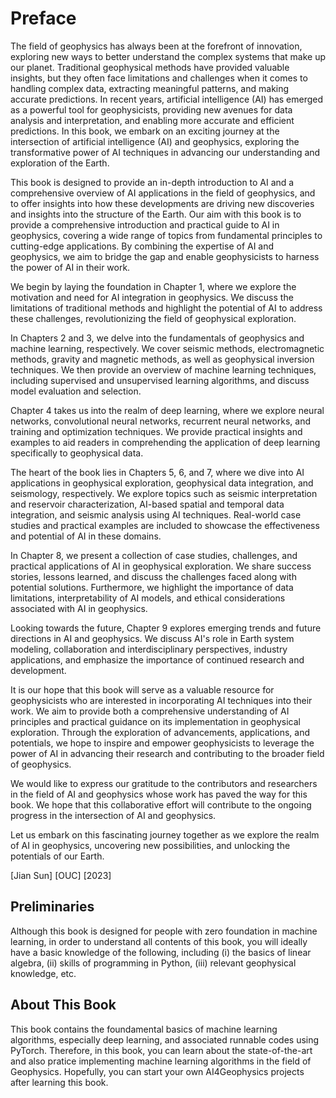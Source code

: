 # Preface

The field of geophysics has always been at the forefront of innovation, exploring new ways to better understand the complex systems that make up our planet. Traditional geophysical methods have provided valuable insights, but they often face limitations and challenges when it comes to handling complex data, extracting meaningful patterns, and making accurate predictions. In recent years, artificial intelligence (AI) has emerged as a powerful tool for geophysicists, providing new avenues for data analysis and interpretation, and enabling more accurate and efficient predictions. In this book, we embark on an exciting journey at the intersection of artificial intelligence (AI) and geophysics, exploring the transformative power of AI techniques in advancing our understanding and exploration of the Earth. 

This book is designed to provide an in-depth introduction to AI and a comprehensive overview of AI applications in the field of geophysics, and to offer insights into how these developments are driving new discoveries and insights into the structure of the Earth. Our aim with this book is to provide a comprehensive introduction and practical guide to AI in geophysics, covering a wide range of topics from fundamental principles to cutting-edge applications. By combining the expertise of AI and geophysics, we aim to bridge the gap and enable geophysicists to harness the power of AI in their work.

We begin by laying the foundation in Chapter 1, where we explore the motivation and need for AI integration in geophysics. We discuss the limitations of traditional methods and highlight the potential of AI to address these challenges, revolutionizing the field of geophysical exploration.

In Chapters 2 and 3, we delve into the fundamentals of geophysics and machine learning, respectively. We cover seismic methods, electromagnetic methods, gravity and magnetic methods, as well as geophysical inversion techniques. We then provide an overview of machine learning techniques, including supervised and unsupervised learning algorithms, and discuss model evaluation and selection.

Chapter 4 takes us into the realm of deep learning, where we explore neural networks, convolutional neural networks, recurrent neural networks, and training and optimization techniques. We provide practical insights and examples to aid readers in comprehending the application of deep learning specifically to geophysical data.

The heart of the book lies in Chapters 5, 6, and 7, where we dive into AI applications in geophysical exploration, geophysical data integration, and seismology, respectively. We explore topics such as seismic interpretation and reservoir characterization, AI-based spatial and temporal data integration, and seismic analysis using AI techniques. Real-world case studies and practical examples are included to showcase the effectiveness and potential of AI in these domains.

In Chapter 8, we present a collection of case studies, challenges, and practical applications of AI in geophysical exploration. We share success stories, lessons learned, and discuss the challenges faced along with potential solutions. Furthermore, we highlight the importance of data limitations, interpretability of AI models, and ethical considerations associated with AI in geophysics.

Looking towards the future, Chapter 9 explores emerging trends and future directions in AI and geophysics. We discuss AI's role in Earth system modeling, collaboration and interdisciplinary perspectives, industry applications, and emphasize the importance of continued research and development.

It is our hope that this book will serve as a valuable resource for geophysicists who are interested in incorporating AI techniques into their work. We aim to provide both a comprehensive understanding of AI principles and practical guidance on its implementation in geophysical exploration. Through the exploration of advancements, applications, and potentials, we hope to inspire and empower geophysicists to leverage the power of AI in advancing their research and contributing to the broader field of geophysics.

We would like to express our gratitude to the contributors and researchers in the field of AI and geophysics whose work has paved the way for this book. We hope that this collaborative effort will contribute to the ongoing progress in the intersection of AI and geophysics.

Let us embark on this fascinating journey together as we explore the realm of AI in geophysics, uncovering new possibilities, and unlocking the potentials of our Earth.

[Jian Sun]
[OUC]
[2023]

## Preliminaries

Although this book is designed for people with zero foundation in machine learning, in order to understand all contents of this book, you will ideally have a basic knowledge of the following, including (i) the basics of linear algebra, (ii) skills of programming in Python, (iii) relevant geophysical knowledge, etc.


## About This Book

This book contains the foundamental basics of machine learning algorithms, especially deep learning, and associated runnable codes using PyTorch. Therefore, in this book, you can learn about the state-of-the-art and also pratice implementing machine learning algorithms in the field of Geophysics. Hopefully, you can start your own AI4Geophysics projects after learning this book.

